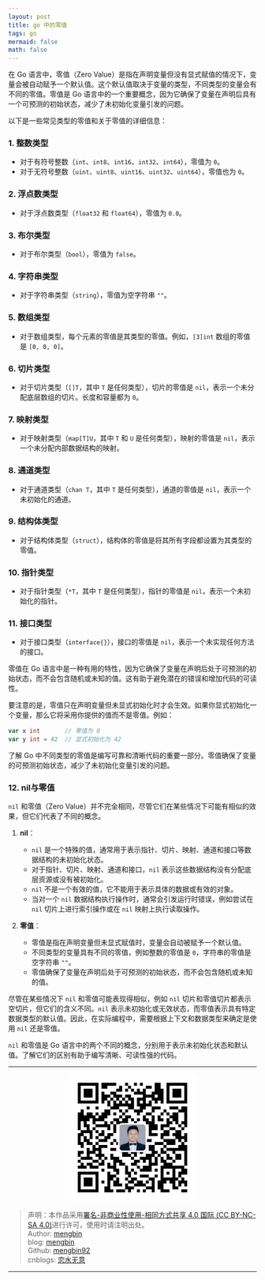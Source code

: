 ```yaml
---
layout: post
title: go 中的零值
tags: go
mermaid: false
math: false
---  
```


在 Go 语言中，零值（Zero Value）是指在声明变量但没有显式赋值的情况下，变量会被自动赋予一个默认值。这个默认值取决于变量的类型，不同类型的变量会有不同的零值。零值是 Go 语言中的一个重要概念，因为它确保了变量在声明后具有一个可预测的初始状态，减少了未初始化变量引发的问题。

以下是一些常见类型的零值和关于零值的详细信息：

### 1. 整数类型

- 对于有符号整数（`int`、`int8`、`int16`、`int32`、`int64`），零值为 `0`。
- 对于无符号整数（`uint`、`uint8`、`uint16`、`uint32`、`uint64`），零值也为 `0`。

### 2. 浮点数类型

- 对于浮点数类型（`float32` 和 `float64`），零值为 `0.0`。

### 3. 布尔类型

- 对于布尔类型（`bool`），零值为 `false`。

### 4. 字符串类型

- 对于字符串类型（`string`），零值为空字符串 `""`。

### 5. 数组类型

- 对于数组类型，每个元素的零值是其类型的零值。例如，`[3]int` 数组的零值是 `[0, 0, 0]`。

### 6. 切片类型

- 对于切片类型（`[]T`，其中 `T` 是任何类型），切片的零值是 `nil`，表示一个未分配底层数组的切片。长度和容量都为 `0`。

### 7. 映射类型

- 对于映射类型（`map[T]U`，其中 `T` 和 `U` 是任何类型），映射的零值是 `nil`，表示一个未分配内部数据结构的映射。

### 8. 通道类型

- 对于通道类型（`chan T`，其中 `T` 是任何类型），通道的零值是 `nil`，表示一个未初始化的通道。

### 9. 结构体类型

- 对于结构体类型（`struct`），结构体的零值是将其所有字段都设置为其类型的零值。

### 10. 指针类型

- 对于指针类型（`*T`，其中 `T` 是任何类型），指针的零值是 `nil`，表示一个未初始化的指针。

### 11. 接口类型

- 对于接口类型（`interface{}`），接口的零值是 `nil`，表示一个未实现任何方法的接口。

零值在 Go 语言中是一种有用的特性，因为它确保了变量在声明后处于可预测的初始状态，而不会包含随机或未知的值。这有助于避免潜在的错误和增加代码的可读性。

要注意的是，零值只在声明变量但未显式初始化时才会生效。如果你显式初始化一个变量，那么它将采用你提供的值而不是零值。例如：

```go
var x int       // 零值为 0
var y int = 42  // 显式初始化为 42
```

了解 Go 中不同类型的零值是编写可靠和清晰代码的重要一部分。零值确保了变量的可预测初始状态，减少了未初始化变量引发的问题。

### 12. nil与零值

`nil` 和零值（Zero Value）并不完全相同，尽管它们在某些情况下可能有相似的效果，但它们代表了不同的概念。

1. **nil**：

   - `nil` 是一个特殊的值，通常用于表示指针、切片、映射、通道和接口等数据结构的未初始化状态。
   - 对于指针、切片、映射、通道和接口，`nil` 表示这些数据结构没有分配底层资源或没有被初始化。
   - `nil` 不是一个有效的值，它不能用于表示具体的数据或有效的对象。
   - 当对一个 `nil` 数据结构执行操作时，通常会引发运行时错误，例如尝试在 `nil` 切片上进行索引操作或在 `nil` 映射上执行读取操作。

2. **零值**：

   - 零值是指在声明变量但未显式赋值时，变量会自动被赋予一个默认值。
   - 不同类型的变量具有不同的零值，例如整数的零值是 `0`，字符串的零值是空字符串 `""`。
   - 零值确保了变量在声明后处于可预测的初始状态，而不会包含随机或未知的值。

尽管在某些情况下 `nil` 和零值可能表现得相似，例如 `nil` 切片和零值切片都表示空切片，但它们的含义不同。`nil` 表示未初始化或无效状态，而零值表示具有特定数据类型的默认值。因此，在实际编程中，需要根据上下文和数据类型来确定是使用 `nil` 还是零值。

`nil` 和零值是 Go 语言中的两个不同的概念，分别用于表示未初始化状态和默认值。了解它们的区别有助于编写清晰、可读性强的代码。

---

<div align="center">
  <img src="../img/qrcode_wechat.jpg" alt="孟斯特">
</div>

> 声明：本作品采用[署名-非商业性使用-相同方式共享 4.0 国际 (CC BY-NC-SA 4.0)](https://creativecommons.org/licenses/by-nc-sa/4.0/deed.zh)进行许可，使用时请注明出处。  
> Author: [mengbin](mengbin1992@outlook.com)  
> blog: [mengbin](https://mengbin.top)  
> Github: [mengbin92](https://mengbin92.github.io/)  
> cnblogs: [恋水无意](https://www.cnblogs.com/lianshuiwuyi/)  

---
